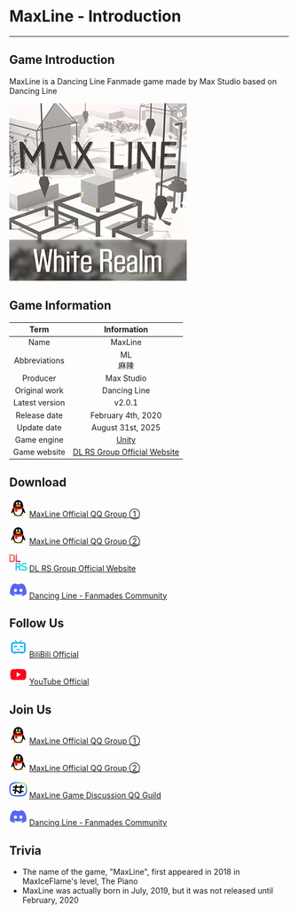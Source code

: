 # MaxLine - Introduction
*****
## Game Introduction
MaxLine is a Dancing Line Fanmade game made by Max Studio based on Dancing Line

![icon](img/game1.png)

## Game Information
|      Term      |                           Information                           |
|:--------------:|:---------------------------------------------------------------:|
|      Name      |                             MaxLine                             |
| Abbreviations  |                            ML<br/>麻辣                            |
|    Producer    |                           Max Studio                            |
| Original work  |                          Dancing Line                           |
| Latest version |                             v2.0.1                              |
|  Release date  |                       February 4th, 2020                        |
|  Update date   |                        August 31st, 2025                        |
|  Game engine   |                  [Unity](https://unity.com/cn)                  |
|  Game website  | [DL RS Group Official Website](https://chinadlrs.com/app/?id=6) |

## Download
![qq](img/qq.png)
[MaxLine Official QQ Group ①](https://qm.qq.com/q/DbKb0gpGN2 "QQ")

![qq](img/qq.png)
[MaxLine Official QQ Group ②](https://qm.qq.com/q/x4L0wmWmEE "QQ")

![discord](img/dlrs.png)
[DL RS Group Official Website](https://chinadlrs.com/app/?id=6 "DL RS Group Official Website")

![discord](img/discord.png)
[Dancing Line - Fanmades Community](https://discord.gg/qrPeHegG2k "Discord")

## Follow Us
![bili](img/bilibili.png)
[BiliBili Official](https://space.bilibili.com/373099696 "BiliBili")

![youtube](img/youtube.png)
[YouTube Official](https://www.youtube.com/@MaxStudioOfficial "YouTube")

## Join Us
![qq](img/qq.png)
[MaxLine Official QQ Group ①](https://qm.qq.com/q/DbKb0gpGN2 "QQ")

![qq](img/qq.png)
[MaxLine Official QQ Group ②](https://qm.qq.com/q/x4L0wmWmEE "QQ")

![qq2](img/qq2.png)
[MaxLine Game Discussion QQ Guild](https://pd.qq.com/s/f5mvymy61 "QQ Guild")

![discord](img/discord.png)
[Dancing Line - Fanmades Community](https://discord.gg/qrPeHegG2k "Discord")

## Trivia
* The name of the game, "MaxLine", first appeared in 2018 in MaxIceFlame's level, The Piano
* MaxLine was actually born in July, 2019, but it was not released until February, 2020